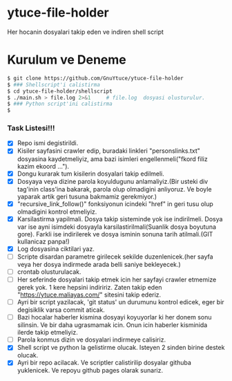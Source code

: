 # ytuce-file-holder
Her hocanin dosyalari takip eden ve indiren shell script

# Kurulum ve Deneme

```bash
$ git clone https://github.com/GnuYtuce/ytuce-file-holder
$ ### Shellscript'i calistirma
$ cd ytuce-file-holder/shellscript
$ ./main.sh > file.log 2>&1     # file.log  dosyasi olusturulur.
$ ### Python script'ini calistirma
$
```

### Task Listesi!!!
- [X] Repo ismi degistirildi.
- [X] Kisiler sayfasini crawler edip, buradaki linkleri "personslinks.txt" dosyasina kaydetmeliyiz, ama bazi isimleri engellenmeli("fkord filiz kazim ekoord ...").
- [X] Dongu kurarak tum kisilerin dosyalari takip edilmeli.
- [X] Dosyaya veya dizine parola koyuldugunu anlamaliyiz.(Bir usteki div tag'inin class'ina bakarak, parola olup olmadigini anliyoruz. Ve boyle yaparak artik geri tusuna bakmamiz gerekmiyor.)
- [X] "recursive_link_follow()" fonksiyonun icindeki "href" in geri tusu olup olmadigini kontrol etmeliyiz.
- [X] Karsilastirma yapilmali. Dosya takip sisteminde yok ise indirilmeli. Dosya var ise ayni isimdeki dosyayla karsilastirilmali(Suanlik dosya boyutuna gore). Farkli ise indirilerek ve dosya isminin sonuna tarih atilmali.(GIT kullanicaz panpa!)
- [X] Log dosyasina ciktilari yaz.
- [ ] Scripte disardan parametre girilecek sekilde duzenlenicek.(her sayfa veya her dosya indirmede arada belli saniye bekleyecek.)
- [ ] crontab olusturulacak.
- [ ] Her seferinde dosyalari takip etmek icin her sayfayi crawler etmemize gerek yok. 1 kere hepsini indiririz. Zaten takip eden "https://ytuce.maliayas.com/" sitesini takip ederiz.
- [ ] Ayri bir script yazilacak, 'git status' un durumunu kontrol edicek, eger bir degisiklik varsa commit aticak.
- [ ] Bazi hocalar haberler kismina dosyayi koyuyorlar ki her donem sonu silinsin. Ve bir daha ugrasmamak icin. Onun icin haberler kisminida ilerde takip etmeliyiz.
- [ ] Parola konmus dizin ve dosyalari indirmeye calisiriz.
- [X] Shell script ve python la gelistirme olucak. Isteyen 2 sinden birine destek olucak.
- [X] Ayri bir repo acilacak. Ve scriptler calistirilip dosyalar githuba yuklenicek. Ve repoyu github pages olarak sunariz.
